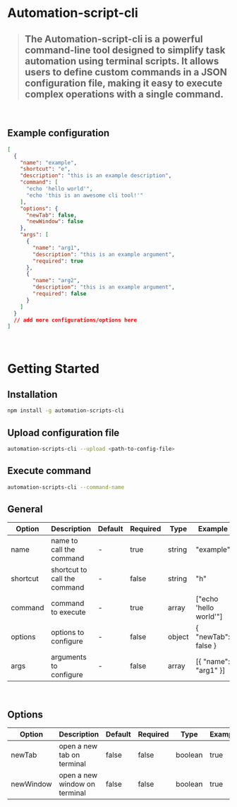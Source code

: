 # Automation-script-cli
> ## The Automation-script-cli is a powerful command-line tool designed to simplify task automation using terminal scripts. It allows users to define custom commands in a JSON configuration file, making it easy to execute complex operations with a single command.

<br>

## Example configuration

```json
[
  {
    "name": "example",
    "shortcut": "e",
    "description": "this is an example description",
    "command": [
      "echo 'hello world'",
      "echo 'this is an awesome cli tool!'"
    ],
    "options": {
      "newTab": false,
      "newWindow": false
    },
    "args": [
      {
        "name": "arg1",
        "description": "this is an example argument",
        "required": true
      },
      {
        "name": "arg2",
        "description": "this is an example argument",
        "required": false
      }
    ]
  }
  // add more configurations/options here
]
```

<br>

# Getting Started

## Installation

```bash
npm install -g automation-scripts-cli
```

## Upload configuration file

```bash
automation-scripts-cli --upload <path-to-config-file>
```

## Execute command

```bash
automation-scripts-cli --command-name
```

## General

| Option   | Description                  | Default | Required | Type   | Example                |
| -------- | ---------------------------- | ------- | -------- | ------ | ---------------------- |
| name     | name to call the command     | -       | true     | string | "example"              |
| shortcut | shortcut to call the command | -       | false    | string | "h"                    |
| command  | command to execute           | -       | true     | array  | ["echo 'hello world'"] |
| options  | options to configure         | -       | false    | object | { "newTab": false }    |
| args     | arguments to configure       | -       | false    | array  | [{ "name": "arg1" }]   |

<br>

## Options

| Option    | Description                   | Default | Required | Type    | Example |
| --------- | ----------------------------- | ------- | -------- | ------- | ------- |
| newTab    | open a new tab on terminal    | false   | false    | boolean | true    |
| newWindow | open a new window on terminal | false   | false    | boolean | true    |

<br>